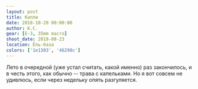 ```yaml
---
layout: post
title: Капли
date: 2018-10-20 00:00:00
author: К.С.
gear: [E-3, 35mm macro]
shoot_date: 2018-08-23
location: Ёль-база
colors: ['1e1303', '46290c']
---
```

Лето в очередной (уже устал считать, какой именно) раз закончилось, и в честь этого, как обычно -- трава с капельками. Но я вот совсем не удивлюсь, если через недельку опять разгуляется.
